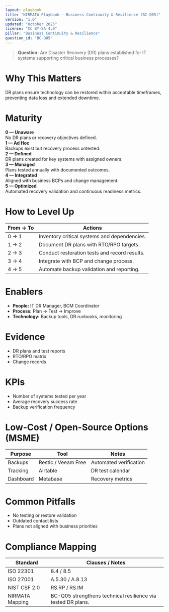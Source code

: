 ```yaml
---
layout: playbook
title: "NIRMATA Playbook — Business Continuity & Resilience (BC-Q05)"
version: "1.0"
updated: "October 2025"
license: "CC BY-SA 4.0"
pillar: "Business Continuity & Resilience"
question_id: "BC-Q05"
---
```


> **Question:** Are Disaster Recovery (DR) plans established for IT systems supporting critical business processes?

# Why This Matters
DR plans ensure technology can be restored within acceptable timeframes, preventing data loss and extended downtime.

# Maturity
<div class="levels-grid">
  <div class="level level-0"><strong>0 — Unaware</strong><br>No DR plans or recovery objectives defined.</div>
  <div class="level level-1"><strong>1 — Ad Hoc</strong><br>Backups exist but recovery process untested.</div>
  <div class="level level-2"><strong>2 — Defined</strong><br>DR plans created for key systems with assigned owners.</div>
  <div class="level level-3"><strong>3 — Managed</strong><br>Plans tested annually with documented outcomes.</div>
  <div class="level level-4"><strong>4 — Integrated</strong><br>Aligned with business BCPs and change management.</div>
  <div class="level level-5"><strong>5 — Optimized</strong><br>Automated recovery validation and continuous readiness metrics.</div>
</div>

# How to Level Up
| From → To | Actions |
|---|---|
| 0 → 1 |Inventory critical systems and dependencies.|
| 1 → 2 |Document DR plans with RTO/RPO targets.|
| 2 → 3 |Conduct restoration tests and record results.|
| 3 → 4 |Integrate with BCP and change process.|
| 4 → 5 |Automate backup validation and reporting.|

# Enablers
- **People:** IT DR Manager, BCM Coordinator  
- **Process:** Plan → Test → Improve  
- **Technology:** Backup tools, DR runbooks, monitoring  

# Evidence
- DR plans and test reports  
- RTO/RPO matrix  
- Change records  

# KPIs
- Number of systems tested per year  
- Average recovery success rate  
- Backup verification frequency  

# Low-Cost / Open-Source Options (MSME)
| Purpose | Tool | Notes |
|---|---|---|
| Backups | Restic / Veeam Free | Automated verification |
| Tracking | Airtable | DR test calendar |
| Dashboard | Metabase | Recovery metrics |

# Common Pitfalls
- No testing or restore validation  
- Outdated contact lists  
- Plans not aligned with business priorities  

# Compliance Mapping
| Standard | Clauses / Notes |
|---|---|
| ISO 22301 | 8.4 / 8.5 |
| ISO 27001 | A.5.30 / A.8.13 |
| NIST CSF 2.0 | RS.RP / RS.IM |
| NIRMATA Mapping | BC-Q05 strengthens technical resilience via tested DR plans. |

